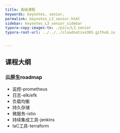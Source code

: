 ```yaml
---
title: 高级课程
keywords: keynotes, senior, 
permalink: keynotes_L3_senior.html
sidebar: keynotes_L3_senior_sidebar
typora-copy-images-to: ./pics/L3_senior
typora-root-url: ../../../cloudnative365.github.io


---
```


## 课程大纲

### 云原生roadmap

+ 监控-prometheus
+ 日志-elk/efk
+ 负载均衡
+ 持久存储
+ 微服务-istio
+ 持续集成工具-jenkins
+ IaC工具-terraform

